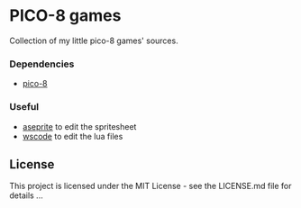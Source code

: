 # PICO-8 games

Collection of my little pico-8 games' sources.

### Dependencies

* [pico-8](https://www.lexaloffle.com/pico-8.php)

### Useful
* [aseprite](https://www.aseprite.org/) to edit the spritesheet
* [wscode](https://code.visualstudio.com/) to edit the lua files

## License

This project is licensed under the MIT License - see the LICENSE.md file for details
...